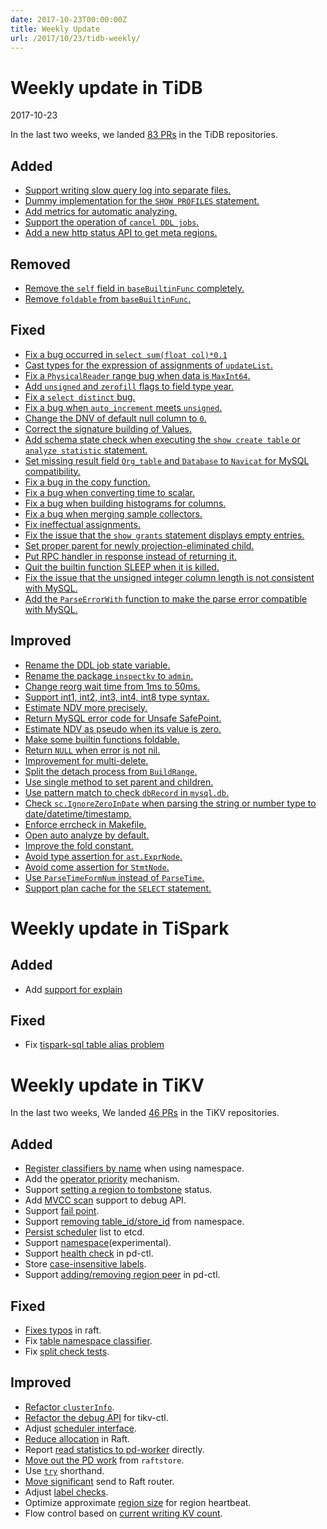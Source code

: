 ```yaml
---
date: 2017-10-23T00:00:00Z
title: Weekly Update
url: /2017/10/23/tidb-weekly/
---
```


# Weekly update in TiDB

2017-10-23

In the last two weeks, we landed [83 PRs](https://github.com/pingcap/tidb/pulls?utf8=%E2%9C%93&q=is:pr%20is:merged%20merged:2017-10-09..2017-10-22) in the TiDB repositories.

## Added
* [Support writing slow query log into separate files.](https://github.com/pingcap/tidb/pull/4804)
* [Dummy implementation for the `SHOW PROFILES` statement.](https://github.com/pingcap/tidb/pull/4795)
* [Add metrics for automatic analyzing.](https://github.com/pingcap/tidb/pull/4793)
* [Support the operation of `cancel DDL jobs`.](https://github.com/pingcap/tidb/pull/4753)
* [Add a new http status API to get meta regions.](https://github.com/pingcap/tidb/pull/4597)

## Removed
* [Remove the `self` field in `baseBuiltinFunc` completely.](https://github.com/pingcap/tidb/pull/4766)
* [Remove `foldable` from `baseBuiltinFunc`.](https://github.com/pingcap/tidb/pull/4759)

## Fixed
* [Fix a bug occurred in `select sum(float col)*0.1`](https://github.com/pingcap/tidb/pull/4854)
* [Cast types for the expression of assignments of `updateList`.](https://github.com/pingcap/tidb/pull/4850)
* [Fix a `PhysicalReader` range bug when data is `MaxInt64`.](https://github.com/pingcap/tidb/pull/4835)
* [Add `unsigned` and `zerofill` flags to field type year.](https://github.com/pingcap/tidb/issues/4830)
* [Fix a `select distinct` bug.](https://github.com/pingcap/tidb/pull/4828)
* [Fix a bug when `auto_increment` meets `unsigned`.](https://github.com/pingcap/tidb/pull/4824)
* [Change the DNV of default null column to `0`.](https://github.com/pingcap/tidb/pull/4825)
* [Correct the signature building of Values.](https://github.com/pingcap/tidb/pull/4814)
* [Add schema state check when executing the `show create table` or `analyze statistic` statement.](https://github.com/pingcap/tidb/pull/4801)
* [Set missing result field `Org_table` and `Database` to `Navicat` for MySQL compatibility.](https://github.com/pingcap/tidb/pull/4770)
* [Fix a bug in the copy function.](https://github.com/pingcap/tidb/pull/4765)
* [Fix a bug when converting time to scalar.](https://github.com/pingcap/tidb/pull/4760)
* [Fix a bug when building histograms for columns.](https://github.com/pingcap/tidb/pull/4757)
* [Fix a bug when merging sample collectors.](https://github.com/pingcap/tidb/pull/4752)
* [Fix ineffectual assignments.](https://github.com/pingcap/tidb/pull/4746)
* [Fix the issue that the `show grants` statement displays empty entries.](https://github.com/pingcap/tidb/pull/4734)
* [Set proper parent for newly projection-eliminated child.](https://github.com/pingcap/tidb/pull/4730)
* [Put RPC handler in response instead of returning it.](https://github.com/pingcap/tidb/pull/4723)
* [Quit the builtin function SLEEP when it is killed.](https://github.com/pingcap/tidb/issues/4378)
* [Fix the issue that the unsigned integer column length is not consistent with MySQL.](https://github.com/pingcap/tidb/pull/4693)
* [Add the `ParseErrorWith` function to make the parse error compatible with MySQL.](https://github.com/pingcap/tidb/pull/4238)


## Improved
* [Rename the DDL job state variable.](https://github.com/pingcap/tidb/pull/4818)
* [Rename the package `inspectkv` to `admin`.](https://github.com/pingcap/tidb/pull/4815)
* [Change reorg wait time from 1ms to 50ms.](https://github.com/pingcap/tidb/pull/4808)
* [Support int1, int2, int3, int4, int8 type syntax.](https://github.com/pingcap/tidb/pull/4803)
* [Estimate NDV more precisely.](https://github.com/pingcap/tidb/pull/4797)
* [Return MySQL error code for Unsafe SafePoint.](https://github.com/pingcap/tidb/pull/4786)
* [Estimate NDV as pseudo when its value is zero.](https://github.com/pingcap/tidb/pull/4769)
* [Make some builtin functions foldable.](https://github.com/pingcap/tidb/pull/4756)
* [Return `NULL` when error is not nil.](https://github.com/pingcap/tidb/pull/4749)
* [Improvement for multi-delete.](https://github.com/pingcap/tidb/pull/4742)
* [Split the detach process from `BuildRange`.](https://github.com/pingcap/tidb/pull/4741)
* [Use single method to set parent and children.](https://github.com/pingcap/tidb/pull/4738)
* [Use pattern match to check `dbRecord` in `mysql.db`.](https://github.com/pingcap/tidb/pull/4733)
* [Check `sc.IgnoreZeroInDate` when parsing the string or number type to date/datetime/timestamp.](https://github.com/pingcap/tidb/pull/4732)
* [Enforce errcheck in Makefile.](https://github.com/pingcap/tidb/pull/4724)
* [Open auto analyze by default.](https://github.com/pingcap/tidb/pull/4722)
* [Improve the fold constant.](https://github.com/pingcap/tidb/pull/4721)
* [Avoid type assertion for `ast.ExprNode`.](https://github.com/pingcap/tidb/pull/4710)
* [Avoid come assertion for `StmtNode`.](https://github.com/pingcap/tidb/pull/4705)
* [Use `ParseTimeFormNum` instead of `ParseTime`.](https://github.com/pingcap/tidb/pull/4706)
* [Support plan cache for the `SELECT` statement.](https://github.com/pingcap/tidb/pull/4644)

# Weekly update in TiSpark

## Added
* Add [support for explain](https://github.com/pingcap/tispark/pull/52)

## Fixed
* Fix [tispark-sql table alias problem](https://github.com/pingcap/tispark/pull/54)


# Weekly update in TiKV

In the last two weeks, We landed [46 PRs](https://github.com/search?utf8=%E2%9C%93&q=repo%3Apingcap%2Ftikv+repo%3Apingcap%2Fpd+is%3Apr+is%3Amerged+merged%3A2017-10-09..2017-10-22&type=Issues) in the TiKV repositories.

## Added

* [Register classifiers by name](https://github.com/pingcap/pd/pull/799) when using namespace.
* Add the [operator priority](https://github.com/pingcap/pd/pull/804) mechanism.
* Support [setting a region to tombstone](https://github.com/pingcap/tikv/pull/2394) status.
* Add [MVCC scan](https://github.com/pingcap/tikv/pull/2335) support to debug API.
* Support [fail point](https://github.com/pingcap/tikv/pull/2354).
* Support [removing table_id/store_id](https://github.com/pingcap/pd/pull/776) from namespace.
* [Persist scheduler](https://github.com/pingcap/pd/pull/785) list to etcd.
* Support [namespace](https://github.com/pingcap/pd/pull/788)(experimental).
* Support [health check](https://github.com/pingcap/pd/pull/792) in pd-ctl.
* Store [case-insensitive labels](https://github.com/pingcap/pd/pull/794).
* Support [adding/removing region peer](https://github.com/pingcap/pd/pull/795) in pd-ctl.

## Fixed

* [Fixes typos](https://github.com/pingcap/tikv/pull/2390) in raft.
* Fix [table namespace classifier](https://github.com/pingcap/pd/pull/808).
* Fix [split check tests](https://github.com/pingcap/tikv/pull/2381).

## Improved

* [Refactor `clusterInfo`](https://github.com/pingcap/pd/pull/782).
* [Refactor the debug API](https://github.com/pingcap/tikv/pull/2377) for tikv-ctl.
* Adjust [scheduler interface](https://github.com/pingcap/pd/pull/798).
* [Reduce allocation](https://github.com/pingcap/tikv/pull/2391) in Raft.
* Report [read statistics to pd-worker](https://github.com/pingcap/tikv/pull/2337) directly.
* [Move out the PD work](https://github.com/pingcap/tikv/pull/2361) from `raftstore`.
* Use [`try`](https://github.com/pingcap/tikv/pull/2362) shorthand.
* [Move significant](https://github.com/pingcap/tikv/pull/2363) send to Raft router.
* Adjust [label checks](https://github.com/pingcap/tikv/pull/2372).
* Optimize approximate [region size](https://github.com/pingcap/tikv/pull/2375) for region heartbeat.
* Flow control based on [current writing KV count](https://github.com/pingcap/tikv/pull/2376).

